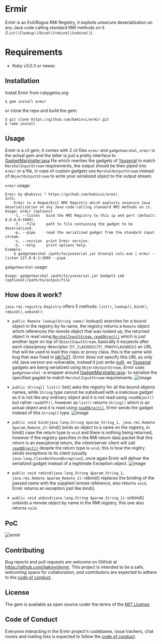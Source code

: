 # Ermir

Ermir is an Evil/Rogue RMI Registry, it exploits unsecure deserialization on any Java code calling standard RMI methods on it (`list()`/`lookup()`/`bind()`/`rebind()`/`unbind()`).

# Requirements

- Ruby v3.0.3 or newer.

## Installation

Install Ermir from rubygems.org:

    $ gem install ermir

or clone the repo and build the gem:

    $ git clone https://github.com/hakivvi/ermir.git
    $ rake install

## Usage

Ermir is a cli gem, it comes with 2 cli files `ermir` and `gadgetmarshal`, `ermir` is the actual gem and the latter is just a pretty interface to [GadgetMarshaller.java](https://github.com/hakivvi/ermir/blob/main/helpers/gadgetmarshaller/GadgetMarshaller.java) file which rewrites the gadgets of [Ysoserial](https://github.com/frohoff/ysoserial) to match `MarshalInputStream` requirements, the output should be then piped into `ermir` or a file, in case of custom gadgets use `MarshalOutputStream` instead of `ObjectOutputStream` to write your serialized object to the output stream.

`ermir` usage:
```text
Ermir by @hakivvi * https://github.com/hakivvi/ermir.
Info:
    Ermir is a Rogue/Evil RMI Registry which exploits unsecure Java deserialization on any Java code calling standard RMI methods on it.
Usage: ermir [options]
    -l, --listen   bind the RMI Registry to this ip and port (default: 0.0.0.0:1099).
    -f, --file     path to file containing the gadget to be deserialized.
    -p, --pipe     read the serialized gadget from the standard input stream.
    -v, --version  print Ermir version.
    -h, --help     print options help.
Example:
    $ gadgetmarshal /path/to/ysoserial.jar Groovy1 calc.exe | ermir --listen 127.0.0.1:1099 --pipe
```
`gadgetmarshal` usage:
```text
Usage: gadgetmarshal /path/to/ysoserial.jar Gadget1 cmd (optional)/path/to/output/file
```

## How does it work?
`java.rmi.registry.Registry` offers 5 methods: `list()`, `lookup()`, `bind()`, `rebind()`, `unbind()`:
- `public Remote lookup(String name)`: lookup() searches for a bound object in the registry by its name, the registry returns a `Remote` object which references the remote object that was looked up, the returned object is read using [`MarshalInputStream.readObject()`](http://hg.openjdk.java.net/jdk8u/jdk8u/jdk/file/jdk8u232-ga/src/share/classes/sun/rmi/registry/RegistryImpl_Stub.java#l127) which is just another layer on top of `ObjectInputStream`, basically it excpects after each class/proxy descriptor (`TC_CLASSDESC`/`TC_PROXYCLASSDESC`) an URL that will be used to load this class or proxy class. this is the same wild bug that was fixed in [jdk7u21](https://docs.oracle.com/javase/7/docs/technotes/guides/rmi/enhancements-7.html). (Ermir does not specify this URL as only old Java version are vulnerable, instead it just write [null](https://github.com/hakivvi/ermir/blob/240880237eb3a565daf1f5d79be19ac1d21cb4c8/helpers/gadgetmarshaller/GadgetMarshaller.java#L54)). as [Ysoserial](https://github.com/frohoff/ysoserial) gadgets are being serialized using `ObjectOutputStream`, Ermir uses `gadgetmarshal` -a wrapper around [GadgetMarshaller.java](https://github.com/hakivvi/ermir/blob/main/helpers/gadgetmarshaller/GadgetMarshaller.java)- to serialize the specified gagdet to match `MarshalInputStream` requirements.
![image](https://user-images.githubusercontent.com/67718634/173961275-4702c692-412c-4fe1-b593-ab2a26b9bd07.png)

- `public String[] list()`: list() asks the registry for all the bound objects names, while `String` type cannot be subsitued with a malicious gadget as it is not like any ordinary object and it is not read using `readObject()` but rather `readUTF()`, however as `list()` returns `String[]` which is an actual object and it is read using [`readObject()`](http://hg.openjdk.java.net/jdk8u/jdk8u/jdk/file/jdk8u232-ga/src/share/classes/sun/rmi/registry/RegistryImpl_Stub.java#l95), Ermir sends the gadget instead of this `String[]` type.
![image](https://user-images.githubusercontent.com/67718634/173961470-9b0092e4-afbe-4710-8a68-60851e59bb54.png)

- `public void bind(java.lang.String $param_String_1, java.rmi.Remote $param_Remote_2)`: bind() binds an object to a name on the registry, in bind() case the return type is `void` and there is nothing being returned, however if the registry specifies in the RMI return data packet that this return is an execptional return, the client/server client will call [`readObject()`](https://hg.openjdk.java.net/jdk8u/jdk8u/jdk/file/tip/src/share/classes/sun/rmi/transport/StreamRemoteCall.java#l270) despite the return type is `void`, this is how the regitry sends exceptions to its client (usually `java.lang.ClassNotFoundException`), once again Ermir will deliver the serialized gadget instead of a legitimate Exception object.
![image](https://user-images.githubusercontent.com/67718634/173962145-333228cc-82a1-46d6-aaa6-8cb4af8e178e.png)

- `public void rebind(java.lang.String $param_String_1, java.rmi.Remote $param_Remote_2)`: rebind() replaces the binding of the passed name with the supplied remote reference, also returns `void`, Ermir returns an exception just like bind().
- `public void unbind(java.lang.String $param_String_1)`: unbind() unbinds a remote object by name in the RMI registry, this one also returns `void`.

## PoC
![ermir](https://user-images.githubusercontent.com/67718634/173956672-17e73fb9-87af-4ef1-97ef-5f22377e2034.gif)

## Contributing

Bug reports and pull requests are welcome on GitHub at https://github.com/hakivvi/ermir. This project is intended to be a safe, welcoming space for collaboration, and contributors are expected to adhere to the [code of conduct](https://github.com/hakivvi/ermir/blob/main/CODE_OF_CONDUCT.md).

## License

The gem is available as open source under the terms of the [MIT License](https://opensource.org/licenses/MIT).

## Code of Conduct

Everyone interacting in the Ermir project's codebases, issue trackers, chat rooms and mailing lists is expected to follow the [code of conduct](https://github.com/hakivvi/ermir/blob/main/CODE_OF_CONDUCT.md).
